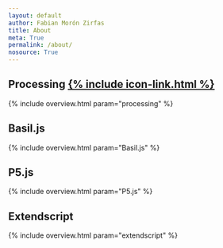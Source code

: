 ```yaml
---  
layout: default
author: Fabian Morón Zirfas
title: About
meta: True
permalink: /about/
nosource: True
---  
```


## Processing [{% include icon-link.html %}]({{site.baseurl}}/processing/)  

{% include overview.html param="processing" %}

## Basil.js 

{% include overview.html param="Basil.js" %}

## P5.js

{% include overview.html param="P5.js" %}

## Extendscript

{% include overview.html param="extendscript" %}
